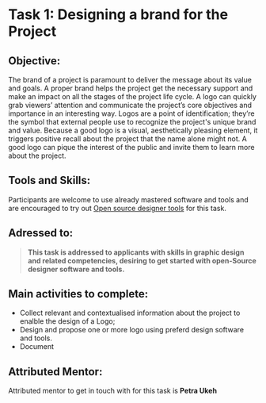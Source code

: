 # Task 1: Designing a brand for the Project

## Objective: 
The brand of a project is paramount to deliver the message about its value and goals.
A proper brand helps the project get the necessary support and make an impact on all the stages of the project life cycle.
A logo can quickly grab viewers’ attention and communicate the project’s core objectives and importance in an interesting way. 
Logos are a point of identification; they’re the symbol that external people use to recognize the project's unique brand and value. 
Because a good logo is a visual, aesthetically pleasing element, it triggers positive recall about the project that the name alone might not. 
A good logo can pique the interest of the public and invite them to learn more about the project.

## Tools and Skills: 
Participants are welcome to use already mastered software and tools and are encouraged to try out [Open source designer tools](https://geekflare.com/open-source-designer-tools/) for this task.

## Adressed to:
>**This task is addressed to applicants with skills in graphic design and related competencies, desiring to get started with open-Source designer software and tools.**

## Main activities to complete:

* Collect relevant and contextualised information about the project to enalble the design of a Logo;
* Design and propose one or more logo using preferd design software and tools.
* Document

## Attributed Mentor:

Attributed mentor to get in touch with for this task is **Petra Ukeh**
